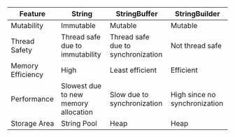 
| Feature           | String                               | StringBuffer                       | StringBuilder                 |
| ----------------- | ------------------------------------ | ---------------------------------- | ----------------------------- |
| Mutability        | Immutable                            | Mutable                            | Mutable                       |
| Thread Safety     | Thread safe due to immutability      | Thread safe due to synchronization | Not thread safe               |
| Memory Efficiency | High                                 | Least efficient                    | Efficient                     |
| Performance       | Slowest due to new memory allocation | Slow due to synchronization        | High since no synchronization |
| Storage Area      | String Pool                          | Heap                               | Heap                          |
